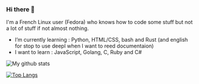 ### Hi there 👋

I'm a French Linux user (Fedora) who knows how to code some stuff but not a lot of stuff if not almost nothing.

- I’m currently learning : Python, HTML/CSS, bash and Rust (and english for stop to use deepl when I want to reed        	documentaion)
- I want to learn : JavaScript, Golang, C, Ruby and C#

![My github stats](https://github-readme-stats.vercel.app/api?username=Nioobers&show_icons=true&theme=tokyonight)

[![Top Langs](https://github-readme-stats.vercel.app/api/top-langs/?username=Nioobers&layout=compact)](https://github.com/anuraghazra/github-readme-stats)
